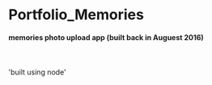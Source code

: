 <h1>Portfolio_Memories</h1>
<h4>memories photo upload app (built back in Auguest 2016)</h4>
<br />
<br />
'built using node'
